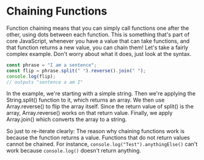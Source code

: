 # Chaining Functions

Function chaining means that you can simply call functions one after the other, using dots between each function. This is something that's part of core JavaScript, whenever you have a value that can take functions, and that function returns a new value, you can chain them! Let's take a fairly complex example. Don't worry about what it does, just look at the syntax.

```javascript
const phrase = "I am a sentence";
const flip = phrase.split(" ").reverse().join(" ");
console.log(flip);
// outputs "sentence a am I"
```

In the example, we're starting with a simple string. Then we're applying the String.split() function to it, which returns an array. We then use Array.reverse() to flip the array itself. Since the return value of split() is the array, Array.reverse() works on that return value. Finally, we apply Array.join() which converts the array to a string.

So just to re-iterate clearly: The reason why chaining functions work is because the function returns a value. Functions that do not return values cannot be chained. For instance, `console.log("Test").anythingElse()` can't work because `console.log()` doesn't return anything.

